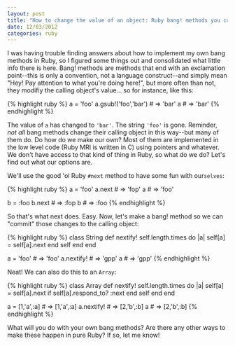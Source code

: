 ```yaml
---
layout: post
title: "How to change the value of an object: Ruby bang! methods you can implement yourself"
date: 12/03/2012
categories: ruby
---
```


I was having trouble finding answers about how to implement my own bang methods in Ruby, so I figured some things out and consolidated what little info there is here.  Bang! methods are methods that end with an exclamation point--this is only a convention, not a language construct--and simply mean "Hey! Pay attention to what you're doing here!", but more often than not, they modifiy the calling object's value... so for instance, like this:

{% highlight ruby %}
a = 'foo'
a.gsub!('foo','bar') # => 'bar'
a # => 'bar'
{% endhighlight %}

The value of `a` has changed to `'bar'`.  The string `'foo'` is gone.  Reminder, *not all* bang methods change their calling object in this way--but many of them do.  Do how do we make our own?  Most of them are implemented in the low level code (Ruby MRI is written in C) using pointers and whatever.  We don't have access to that kind of thing in Ruby, so what do we do?  Let's find out what our options are.

We'll use the good 'ol Ruby `#next` method to have some fun with our`selves`:

{% highlight ruby %}
a = 'foo'
a.next # => 'fop'
a # => 'foo'

b = :foo
b.next # => :fop
b # => :foo
{% endhighlight %}

So that's what next does.  Easy.  Now, let's make a bang! method so we can "commit" those changes to the calling object:

{% highlight ruby %}
class String
  def nextify!
    self.length.times do |a|
      self[a] = self[a].next
    end
    self
  end
end

a = 'foo' # => 'foo'
a.nextify! # => 'gpp'
a # => 'gpp'
{% endhighlight %}

Neat!  We can also do this to an `Array`:

{% highlight ruby %}
class Array
  def nextify!
    self.length.times do |a|
      self[a] = self[a].next if self[a].respond_to? :next
    end
    self
  end
end

a = [1,'a',:a] # => [1,'a',:a]
a.nextify! # => [2,'b',:b]
a # => [2,'b',:b]
{% endhighlight %}

What will you do with your own bang methods?  Are there any other ways to make these happen in pure Ruby?  If so, let me know!
